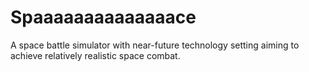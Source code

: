 # Spaaaaaaaaaaaaaace
A space battle simulator with near-future technology setting aiming to achieve relatively realistic space combat.
